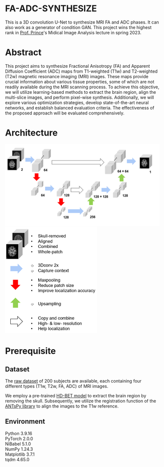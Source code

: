 # FA-ADC-SYNTHESIZE
This is a 3D convolution U-Net to synthesize MRI FA and ADC phases. It can also work as a generator of condition GAN. This project wins the highest rank in [Prof. Prince](https://engineering.jhu.edu/faculty/jerry-prince/)'s Midical Image Analysis lecture in spring 2023.

# Abstract
This project aims to synthesize Fractional Anisotropy (FA) and Apparent Diffusion Coefficient (ADC) maps from T1-weighted (T1w) and T2-weighted (T2w) magnetic resonance imaging (MRI) images. These maps provide crucial information about various tissue properties, some of which are not readily available during the MRI scanning process. To achieve this objective, we will utilize learning-based methods to extract the brain region, align the multi-slice images, and perform pixel-wise synthesis. Additionally, we will explore various optimization strategies, develop state-of-the-art neural networks, and establish balanced evaluation criteria. The effectiveness of the proposed approach will be evaluated comprehensively.

# Architecture
<div>
<img src="./image/Architecture.png" alt="Image" width="600">
<img src="./image/attach.png" alt="Image" width="300">
</div>

# Prerequisite
## Dataset
The [raw dataset](https://livejohnshopkins-my.sharepoint.com/personal/zbian4_jh_edu/_layouts/15/onedrive.aspx?id=%2Fpersonal%2Fzbian4%5Fjh%5Fedu%2FDocuments%2FMedIA%5FProject2&ga=1) of 200 subjects are available, each containing four different types (T1w, T2w, FA, ADC) of MRI images.

We employ a pre-trained [HD-BET model](https://www.ncbi.nlm.nih.gov/pmc/articles/PMC6865732/) to extract the brain region by removing the skull. Subsequently, we utilize the registration function of the [ANTsPy library](https://antspy.readthedocs.io/en/latest/registration.html) to align the images to the T1w reference. 

## Environment
Python 3.9.16<br>
PyTorch 2.0.0<br>
NiBabel 5.1.0<br>
NumPy 1.24.3<br>
Matplotlib 3.7.1<br>
tqdm 4.65.0